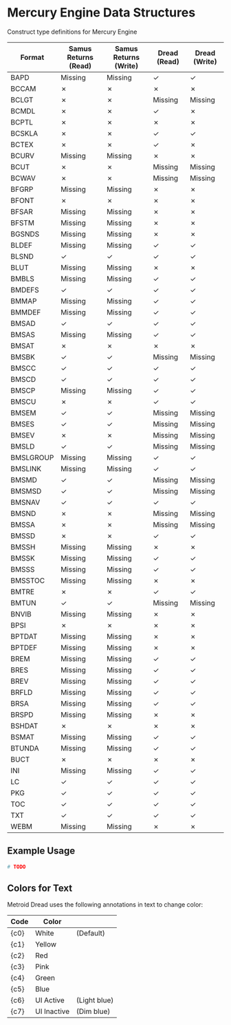 # Mercury Engine Data Structures
Construct type definitions for Mercury Engine

| Format    | Samus Returns (Read) | Samus Returns (Write) | Dread (Read) | Dread (Write) |
|-----------|----------------------|-----------------------|--------------|---------------|
| BAPD      | Missing              | Missing               | &check;      | &check;       |
| BCCAM     | &cross;              | &cross;               | &cross;      | &cross;       |
| BCLGT     | &cross;              | &cross;               | Missing      | Missing       |
| BCMDL     | &cross;              | &cross;               | &check;      | &cross;       |
| BCPTL     | &cross;              | &cross;               | &cross;      | &cross;       |
| BCSKLA    | &cross;              | &cross;               | &check;      | &check;       |
| BCTEX     | &cross;              | &cross;               | &check;      | &cross;       |
| BCURV     | Missing              | Missing               | &cross;      | &cross;       |
| BCUT      | &cross;              | &cross;               | Missing      | Missing       |
| BCWAV     | &cross;              | &cross;               | Missing      | Missing       |
| BFGRP     | Missing              | Missing               | &cross;      | &cross;       |
| BFONT     | &cross;              | &cross;               | &cross;      | &cross;       |
| BFSAR     | Missing              | Missing               | &cross;      | &cross;       |
| BFSTM     | Missing              | Missing               | &cross;      | &cross;       |
| BGSNDS    | Missing              | Missing               | &cross;      | &cross;       |
| BLDEF     | Missing              | Missing               | &check;      | &check;       |
| BLSND     | &check;              | &check;               | &check;      | &check;       |
| BLUT      | Missing              | Missing               | &cross;      | &cross;       |
| BMBLS     | Missing              | Missing               | &check;      | &check;       |
| BMDEFS    | &check;              | &check;               | &check;      | &check;       |
| BMMAP     | Missing              | Missing               | &check;      | &check;       |
| BMMDEF    | Missing              | Missing               | &check;      | &check;       |
| BMSAD     | &check;              | &check;               | &check;      | &check;       |
| BMSAS     | Missing              | Missing               | &check;      | &check;       |
| BMSAT     | &cross;              | &cross;               | &cross;      | &cross;       |
| BMSBK     | &check;              | &check;               | Missing      | Missing       |
| BMSCC     | &check;              | &check;               | &check;      | &check;       |
| BMSCD     | &check;              | &check;               | &check;      | &check;       |
| BMSCP     | Missing              | Missing               | &check;      | &check;       |
| BMSCU     | &cross;              | &cross;               | &check;      | &check;       |
| BMSEM     | &check;              | &check;               | Missing      | Missing       |
| BMSES     | &check;              | &check;               | Missing      | Missing       |
| BMSEV     | &cross;              | &cross;               | Missing      | Missing       |
| BMSLD     | &check;              | &check;               | Missing      | Missing       |
| BMSLGROUP | Missing              | Missing               | &check;      | &check;       |
| BMSLINK   | Missing              | Missing               | &check;      | &check;       |
| BMSMD     | &check;              | &check;               | Missing      | Missing       |
| BMSMSD    | &check;              | &check;               | Missing      | Missing       |
| BMSNAV    | &check;              | &check;               | &check;      | &check;       |
| BMSND     | &cross;              | &cross;               | Missing      | Missing       |
| BMSSA     | &cross;              | &cross;               | Missing      | Missing       |
| BMSSD     | &cross;              | &cross;               | &check;      | &check;       |
| BMSSH     | Missing              | Missing               | &cross;      | &cross;       |
| BMSSK     | Missing              | Missing               | &check;      | &check;       |
| BMSSS     | Missing              | Missing               | &check;      | &check;       |
| BMSSTOC   | Missing              | Missing               | &cross;      | &cross;       |
| BMTRE     | &cross;              | &cross;               | &check;      | &check;       |
| BMTUN     | &check;              | &check;               | Missing      | Missing       |
| BNVIB     | Missing              | Missing               | &cross;      | &cross;       |
| BPSI      | &cross;              | &cross;               | &cross;      | &cross;       |
| BPTDAT    | Missing              | Missing               | &cross;      | &cross;       |
| BPTDEF    | Missing              | Missing               | &cross;      | &cross;       |
| BREM      | Missing              | Missing               | &check;      | &check;       |
| BRES      | Missing              | Missing               | &check;      | &check;       |
| BREV      | Missing              | Missing               | &check;      | &check;       |
| BRFLD     | Missing              | Missing               | &check;      | &check;       |
| BRSA      | Missing              | Missing               | &check;      | &check;       |
| BRSPD     | Missing              | Missing               | &cross;      | &cross;       |
| BSHDAT    | &cross;              | &cross;               | &cross;      | &cross;       |
| BSMAT     | Missing              | Missing               | &check;      | &check;       |
| BTUNDA    | Missing              | Missing               | &check;      | &check;       |
| BUCT      | &cross;              | &cross;               | &cross;      | &cross;       |
| INI       | Missing              | Missing               | &check;      | &check;       |
| LC        | &check;              | &check;               | &check;      | &check;       |
| PKG       | &check;              | &check;               | &check;      | &check;       |
| TOC       | &check;              | &check;               | &check;      | &check;       |
| TXT       | &check;              | &check;               | &check;      | &check;       |
| WEBM      | Missing              | Missing               | &cross;      | &cross;       |


## Example Usage

```python
# TODO
```

## Colors for Text

Metroid Dread uses the following annotations in text to change color:

| Code | Color       |              |
|------|-------------|--------------|
| {c0} | White       | (Default)    |
| {c1} | Yellow      |              |
| {c2} | Red         |              |
| {c3} | Pink        |              |
| {c4} | Green       |              |
| {c5} | Blue        |              |
| {c6} | UI Active   | (Light blue) |
| {c7} | UI Inactive | (Dim blue)   |
